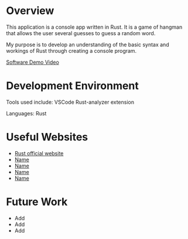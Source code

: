 # Overview

This application is a console app written in Rust. It is a game of hangman that allows the user several guesses to guess a random word.

My purpose is to develop an understanding of the basic syntax and workings of Rust through creating a console program.

[Software Demo Video]()

# Development Environment

Tools used include:
VSCode
Rust-analyzer extension

Languages:
Rust

# Useful Websites

* [Rust official website](https://www.rust-lang.org/tools/install)
* [Name]()
* [Name]()
* [Name]()
* [Name]()

# Future Work

* Add
* Add
* Add